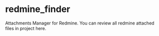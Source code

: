# redmine_finder
Attachments Manager for Redmine. You can review all redmine attached files in project here.

